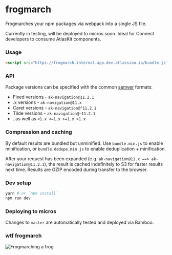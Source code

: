 # frogmarch

Frogmarches your npm packages via webpack into a single JS file.

Currently in testing, will be deployed to micros soon. Ideal for Connect developers to consume AtlasKit components.

### Usage

```html
<script src="https://frogmarch.internal.app.dev.atlassian.io/bundle.js?packages=ak-navigation@11.2.1,ak-button"></script>
```

### API

Package versions can be specified with the common [semver](http://semver.org) formats:

-  Fixed versions - `ak-navigation@11.2.1`
-  .x versions - `ak-navigation@11.x`
-  Caret versions - `ak-navigation@^11.2.1`
-  Tilde versions - `ak-navigation@~11.2.1`
-  ..as well as `<1.x <=1.x >=1.x >1.x`

### Compression and caching

By default results are bundled but unminified. Use `bundle.min.js` to enable minification, or `bundle.dedupe.min.js` to enable deduplication + minification.

After your request has been expanded (e.g. `ak-navigation@11.x ==> ak-navigation@11.2.1`), the result is cached indefinitely to S3 for faster results next time. Results are GZIP encoded during transfer to the browser.

### Dev setup

```bash
yarn # or `npm install`
npm run dev
```

### Deploying to micros

Changes to `master` are automatically tested and deployed via Bamboo.

### wtf frogmarch

![Frogmarching a frog](https://bitbucket.org/repo/qbqoG9/images/3560229856-Screen%20Shot%202016-10-21%20at%2011.00.02%20am.png)
